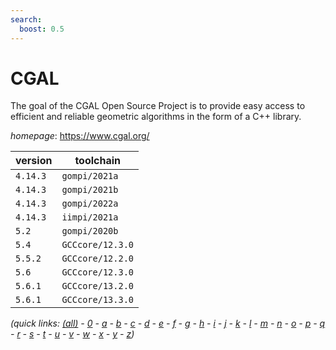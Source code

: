 ```yaml
---
search:
  boost: 0.5
---
```

# CGAL

The goal of the CGAL Open Source Project is to provide easy access to efficient  and reliable geometric algorithms in the form of a C++ library.

*homepage*: <https://www.cgal.org/>

version | toolchain
--------|----------
``4.14.3`` | ``gompi/2021a``
``4.14.3`` | ``gompi/2021b``
``4.14.3`` | ``gompi/2022a``
``4.14.3`` | ``iimpi/2021a``
``5.2`` | ``gompi/2020b``
``5.4`` | ``GCCcore/12.3.0``
``5.5.2`` | ``GCCcore/12.2.0``
``5.6`` | ``GCCcore/12.3.0``
``5.6.1`` | ``GCCcore/13.2.0``
``5.6.1`` | ``GCCcore/13.3.0``


*(quick links: [(all)](../index.md) - [0](../0/index.md) - [a](../a/index.md) - [b](../b/index.md) - [c](../c/index.md) - [d](../d/index.md) - [e](../e/index.md) - [f](../f/index.md) - [g](../g/index.md) - [h](../h/index.md) - [i](../i/index.md) - [j](../j/index.md) - [k](../k/index.md) - [l](../l/index.md) - [m](../m/index.md) - [n](../n/index.md) - [o](../o/index.md) - [p](../p/index.md) - [q](../q/index.md) - [r](../r/index.md) - [s](../s/index.md) - [t](../t/index.md) - [u](../u/index.md) - [v](../v/index.md) - [w](../w/index.md) - [x](../x/index.md) - [y](../y/index.md) - [z](../z/index.md))*

